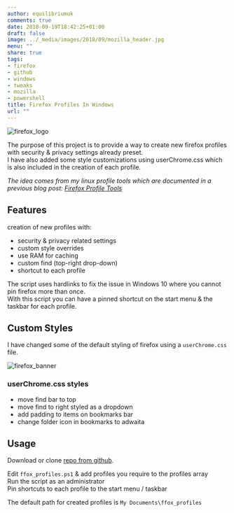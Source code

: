 ```yaml
---
author: equilibriumuk
comments: true
date: 2018-09-19T18:42:25+01:00
draft: false
image: ../_media/images/2018/09/mozilla_header.jpg
menu: ""
share: true
tags:
- firefox
- github
- windows
- tweaks
- mozilla
- powershell
title: Firefox Profiles In Windows
url: ""
---
```


<p class="text-center"><img src="/media/images/2018/09/logo-quantum.png" alt="firefox_logo"></p>

The purpose of this project is to provide a way to create new firefox profiles with security & privacy settings already preset.<br/>
I have also added some style customizations using userChrome.css which is also included in the creation of each profile.

*The idea comes from my linux profile tools which are documented in a previous blog post: <a href="/2018/09/12/firefox-profile-tools/" target="_blank">Firefox Profile Tools</a>*

## Features

creation of new profiles with:

* security & privacy related settings
* custom style overrides
* use RAM for caching
* custom find (top-right drop-down)
* shortcut to each profile

The script uses hardlinks to fix the issue in Windows 10 where you cannot pin firefox more than once.<br/>
With this script you can have a pinned shortcut on the start menu & the taskbar for each profile.

## Custom Styles

I have changed some of the default styling of firefox using a `userChrome.css` file.

<p class="text-center"><img src="/media/images/2018/09/ffox_win_profile.jpg" alt="firefox_banner"></p>

### userChrome.css styles

* move find bar to top
* move find to right styled as a dropdown
* add padding to items on bookmarks bar
* change folder icon in bookmarks to adwaita

## Usage

Download or clone <a href="https://github.com/equk/ffox_profiles_win" target="_blank">repo from <i class="fa-brands fa-github"></i> github</a>.

Edit `ffox_profiles.ps1` & add profiles you require to the profiles array<br/>
Run the script as an administrator<br/>
Pin shortcuts to each profile to the start menu / taskbar

The default path for created profiles is `My Documents\ffox_profiles`